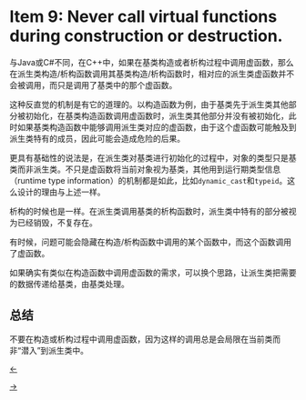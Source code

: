 # Item 9: Never call virtual functions during construction or destruction.
与Java或C#不同，在C++中，如果在基类构造或者析构过程中调用虚函数，那么在派生类构造/析构函数调用其基类构造/析构函数时，相对应的派生类虚函数并不会被调用，而只是调用了基类中的那个虚函数。

这种反直觉的机制是有它的道理的。以构造函数为例，由于基类先于派生类其他部分被初始化，在基类构造函数调用虚函数时，派生类其他部分并没有被初始化，此时如果基类构造函数中能够调用派生类对应的虚函数，由于这个虚函数可能触及到派生类特有的成员，因此可能会造成危险的后果。

更具有基础性的说法是，在派生类对基类进行初始化的过程中，对象的类型只是基类而非派生类。不只是虚函数将当前对象视为基类，其他用到运行期类型信息（runtime type information）的机制都是如此，比如`dynamic_cast`和`typeid`。这么设计的理由与上述一样。

析构的时候也是一样。在派生类调用基类的析构函数时，派生类中特有的部分被视为已经销毁，不复存在。

有时候，问题可能会隐藏在构造/析构函数中调用的某个函数中，而这个函数调用了虚函数。

如果确实有类似在构造函数中调用虚函数的需求，可以换个思路，让派生类把需要的数据传递给基类，由基类处理。

## 总结

不要在构造或析构过程中调用虚函数，因为这样的调用总是会局限在当前类而非“潜入”到派生类中。

<a href="../Item%2008"><-</a>

<a href="../Item%2010">-></a>
